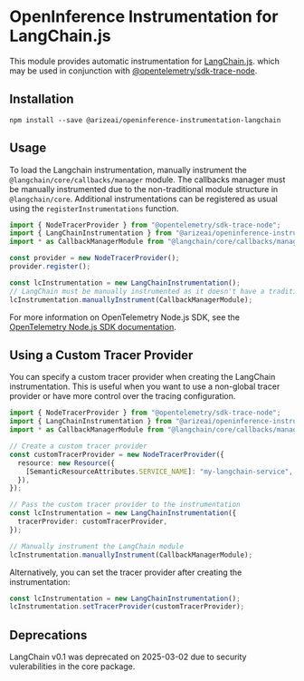 # OpenInference Instrumentation for LangChain.js

This module provides automatic instrumentation for [LangChain.js](https://github.com/langchain-ai/langchainjs). which may be used in conjunction with [@opentelemetry/sdk-trace-node](https://github.com/open-telemetry/opentelemetry-js/tree/main/packages/opentelemetry-sdk-trace-node).

## Installation

```shell
npm install --save @arizeai/openinference-instrumentation-langchain
```

## Usage

To load the Langchain instrumentation, manually instrument the `@langchain/core/callbacks/manager` module. The callbacks manager must be manually instrumented due to the non-traditional module structure in `@langchain/core`. Additional instrumentations can be registered as usual using the `registerInstrumentations` function.

```typescript
import { NodeTracerProvider } from "@opentelemetry/sdk-trace-node";
import { LangChainInstrumentation } from "@arizeai/openinference-instrumentation-langchain";
import * as CallbackManagerModule from "@langchain/core/callbacks/manager";

const provider = new NodeTracerProvider();
provider.register();

const lcInstrumentation = new LangChainInstrumentation();
// LangChain must be manually instrumented as it doesn't have a traditional module structure
lcInstrumentation.manuallyInstrument(CallbackManagerModule);
```

For more information on OpenTelemetry Node.js SDK, see the [OpenTelemetry Node.js SDK documentation](https://opentelemetry.io/docs/instrumentation/js/getting-started/nodejs/).

## Using a Custom Tracer Provider

You can specify a custom tracer provider when creating the LangChain instrumentation. This is useful when you want to use a non-global tracer provider or have more control over the tracing configuration.

```typescript
import { NodeTracerProvider } from "@opentelemetry/sdk-trace-node";
import { LangChainInstrumentation } from "@arizeai/openinference-instrumentation-langchain";
import * as CallbackManagerModule from "@langchain/core/callbacks/manager";

// Create a custom tracer provider
const customTracerProvider = new NodeTracerProvider({
  resource: new Resource({
    [SemanticResourceAttributes.SERVICE_NAME]: "my-langchain-service",
  }),
});

// Pass the custom tracer provider to the instrumentation
const lcInstrumentation = new LangChainInstrumentation({
  tracerProvider: customTracerProvider,
});

// Manually instrument the LangChain module
lcInstrumentation.manuallyInstrument(CallbackManagerModule);
```

Alternatively, you can set the tracer provider after creating the instrumentation:

```typescript
const lcInstrumentation = new LangChainInstrumentation();
lcInstrumentation.setTracerProvider(customTracerProvider);
```

## Deprecations

LangChain v0.1 was deprecated on 2025-03-02 due to security vulerabilities in the core package.
